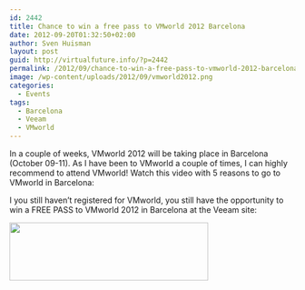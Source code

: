 ```yaml
---
id: 2442
title: Chance to win a free pass to VMworld 2012 Barcelona
date: 2012-09-20T01:32:50+02:00
author: Sven Huisman
layout: post
guid: http://virtualfuture.info/?p=2442
permalink: /2012/09/chance-to-win-a-free-pass-to-vmworld-2012-barcelona/
image: /wp-content/uploads/2012/09/vmworld2012.png
categories:
  - Events
tags:
  - Barcelona
  - Veeam
  - VMworld
---
```

In a couple of weeks, VMworld 2012 will be taking place in Barcelona (October 09-11). As I have been to VMworld a couple of times, I can highly recommend to attend VMworld! Watch this video with 5 reasons to go to VMworld in Barcelona:



I you still haven&#8217;t registered for VMworld, you still have the opportunity to win a FREE PASS to VMworld 2012 in Barcelona at the Veeam site:

[<img class="size-medium wp-image-2444 alignleft" title="live_event_barcelona_351x103" src="https://svenhuisman.com/wp-content/uploads/2012/09/live_event_barcelona_351x103-350x102.png" alt="" width="350" height="102" srcset="https://svenhuisman.com/wp-content/uploads/2012/09/live_event_barcelona_351x103-350x102.png 350w, https://svenhuisman.com/wp-content/uploads/2012/09/live_event_barcelona_351x103.png 351w" sizes="(max-width: 350px) 100vw, 350px" />](http://go.veeam.com/event-vmworld-europe-aug2012-en.html)